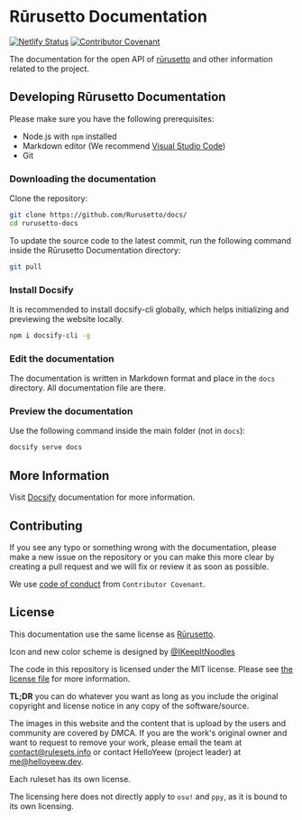 # Rūrusetto Documentation

[![Netlify Status](https://api.netlify.com/api/v1/badges/c1f01e7e-1d81-4d59-988d-be3b5840f206/deploy-status)](https://app.netlify.com/sites/rurusetto-docs/deploys)
[![Contributor Covenant](https://img.shields.io/badge/Contributor%20Covenant-2.0-4baaaa.svg)](CODE_OF_CONDUCT.md)

The documentation for the open API of [rūrusetto](https://github.com/Rurusetto/rurusetto) and other information related to the project.

## Developing Rūrusetto Documentation

Please make sure you have the following prerequisites:

- Node.js with `npm` installed
- Markdown editor (We recommend [Visual Studio Code](https://code.visualstudio.com/))
- Git

### Downloading the documentation

Clone the repository:

```bash
git clone https://github.com/Rurusetto/docs/
cd rurusetto-docs
```

To update the source code to the latest commit, run the following command inside the Rūrusetto Documentation directory:

```bash
git pull
```

### Install Docsify

It is recommended to install docsify-cli globally, which helps initializing and previewing the website locally.

```bash
npm i docsify-cli -g
```

### Edit the documentation

The documentation is written in Markdown format and place in the `docs` directory. All documentation file are there.

### Preview the documentation

Use the following command inside the main folder (not in `docs`):

```bash
docsify serve docs
```

## More Information

Visit [Docsify](https://docsify.js.org/) documentation for more information.

## Contributing

If you see any typo or something wrong with the documentation, please make a new issue on the repository or you can make this more clear by creating a pull request and we will fix or review it as soon as possible.

We use [code of conduct](CODE_OF_CONDUCT.md) from `Contributor Covenant`.

## License

This documentation use the same license as [Rūrusetto](https://github.com/Rurusetto/rurusetto).

Icon and new color scheme is designed by [@IKeepItNoodles](https://github.com/IKeepItNoodles)

The code in this repository is licensed under the MIT license. Please see [the license file](LICENSE) for more information.

**TL;DR** you can do whatever you want as long as you include the original copyright and license notice in any copy of the software/source.

The images in this website and the content that is upload by the users and community are covered by DMCA. If you are the work's original owner and want to request to remove your work, please email the team at [contact@rulesets.info](mailto:contact@rulesets.info) or contact HelloYeew (project leader) at [me@helloyeew.dev](mailto:me@helloyeew.dev).

Each ruleset has its own license.

The licensing here does not directly apply to `osu!` and `ppy`, as it is bound to its own licensing.